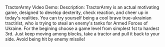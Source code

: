 TractorArmy
Video Demo:  <URL HERE>
Description:
TractorArmy is an actual motivating game, designed to develop dexterity, check reaction, and cheer up in today's realities.
You can try yourself being a cool brave true-ukrainian tractirist, who is trying to steal an enemy's tanks for Armed Forces of Ukraine. 
For the begining choose a game level from simplest 1st to hardest 3rd.
Just keep moving among blocks, take a tractor and pull it back to your side. Avoid being hit by enemy missile! 
